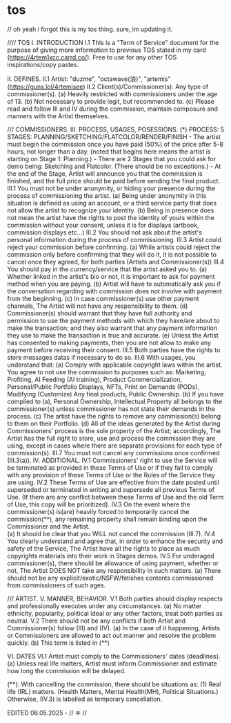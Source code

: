 # tos
// oh yeah i forgot this is my tos thing. sure, im updating it. 

//// TOS
I. INTRODUCTION
I.1 This is a "Term of Service" document for the purpose of giving more information to previous TOS stated in my card (https://4rtem1xcc.carrd.co/). Free to use for any other TOS inspirations/copy pastes. 
 
II. DEFINES.
II.1 Artist: "duzme", "octawave(浪)", "artemis" (https://guns.lol/4rtemisee)
II.2 Client(s)/Commissioner(s): Any type of commissioner(s).
   (a) Heavily restricted with commissioners under the age of 13.
   (b) Not necessary to provide legit, but recommended to.
   (c) Please read and follow III and IV during the commission, maintain composure and manners with the Artist themselves.
 
/// COMMISSIONERS.
III. PROCESS, USAGES, POSESSIONS.
  (*) PROCESS: 5 STAGES: PLANNING/SKETCHING/FLATCOLOR/RENDER/FINISH
     - The artist must begin the commission once you have paid (50%) of the price after 5-8 hours, not longer than a day. (noted that begins here means the artist is starting on Stage 1: Planning.)
     - There are 2 Stages that you could ask for demo being: Sketching and Flatcolor. (There should be no exceptions.)
     - At the end of the Stage, Artist will announce you that the commission is finished, and the full price should be paid before sending the final product.
III.1 You must not be under anonymity, or hiding your presence during the process of commissioning the artist.
   (a) Being under anonymity in this situation is defined as using an account, or a third service party that does not allow the artist to recognize your identity.
   (b) Being in presence does not mean the artist have the rights to post the identity of yours within the commission without your consent, unless it is for displays (artbook, commission displays etc...)
III.2 You should not ask about the artist's personal information during the process of commissioning.
III.3 Artist could reject your commission before confirming.
   (a) While artists could reject the commission only before confirming that they will do it, it is not possible to cancel once they agreed, for both parties (Artists and Commissioner(s))
III.4 You should pay in the currency/service that the artist asked you to.
   (a) Whether linked in the artist's bio or not, it is important to ask for payment method when you are paying.
   (b) Artist will have to automatically ask you if the conversation regarding with commission does not involve with payment from the beginning.
   (c) In case commissioner(s) use other payment channels, The Artist will not have any responsibility to them.
   (d) Commissioner(s) should warrant that they have full authority and permission to use the payment methods with which they have/are about to make the transaction; and they also warrant that any payment information they use to make the transaction is true and accurate.
   (e) Unless the Artist has consented to making payments, then you are not allow to make any payment before receiving their consent.
III.5 Both parties have the rights to store messages datas if necessary to do so.
III.6 With usages, you understand that:
   (a) Comply with applicable copyright laws within the artist. You agree to not use the commission to purposes such as: Marketing, Profiting, AI Feeding (AI training), Product Commercialization, Personal/Public Portfolio Displays, NFTs, Print on Demands (PODs), Modifying (Customize) Any final products, Public Ownership.
   (b) If you have complied to (a), Personal Ownership, Intellectual Property all belongs to the commissioner(s) unless commissioner has not state their demands in the process.
   (c) The artist have the rights to remove any commission(s) belong to them on their Portfolio.
   (d) All of the ideas generated by the Artist during Commissioners' process is the sole property of the Artist; accordingly, The Artist has the full right to store, use and process the commission they are using, except in cases where there are separate provisions for each type of commission(s).
III.7 You must not cancel any commissions once confirmed (III.3(a)).
IV. ADDITIONAL.
IV.1 Commissioners' right to use the Service will be terminated as provided in these Terms of Use or if they fail to comply with any provision of these Terms of Use or the Rules of the Service they are using.
IV.2 These Terms of Use are effective from the date posted until superseded or terminated in writing and supersede all previous Terms of Use. (If there are any conflict between these Terms of Use and the old Term of Use, this copy will be prioritized).
IV.3 On the event where the commissioner(s) is(are) heavily forced to temporarily cancel the commission(**), any remaining property shall remain binding upon the Commissioner and the Artist.  
  (a) It should be clear that you WILL not cancel the commission (III.7).
IV.4 You clearly understand and agree that, in order to enhance the security and safety of the Service, The Artist have all the rights to place as much copyrights materials into their work in Stages demos.
IV.5 For underaged commissioner(s), there should be allowance of using payment, whether or not, The Artist DOES NOT take any responsibility in such matters.
  (a) There should not be any explicit/exotic/NSFW/fetishes contents commissioned from commissioners of such ages.
 
/// ARTIST.
V. MANNER, BEHAVIOR.
V.1 Both parties should display respects and professionally executes under any circumstances.
 (a) No matter ethnicity, popularity, political ideal or any other factors, treat both parties as neutral.
V.2 There should not be any conflicts if both Artist and Commissioner(s) follow (III) and (IV).
 (a) In the case of it happening, Artists or Commissioners are allowed to act out manner and resolve the problem quickly.
 (b) This term is listed in (**)
 
VI. DATES 
VI.1 Artist must comply to the Commissioners' dates (deadlines).
 (a) Unless real life matters, Artist must inform Commissioner and estimate how long the commission will be delayed.
 
(**): With cancelling the commission, there should be situations as:
 (1) Real life (IRL) matters. (Health Matters, Mental Health(MH), Political Situations.) 
Otherwise, (IV.3) is labelled as temporary cancellation.
 
EDITED 06.05.2025 - // 𖤐 // 

